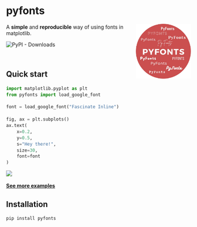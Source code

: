 # pyfonts

<img src="https://github.com/JosephBARBIERDARNAL/static/blob/main/python-libs/pyfonts/image.png?raw=true" alt="pyfonts logo" align="right" width="150px"/>

A **simple** and **reproducible** way of using fonts in matplotlib.

![PyPI - Downloads](https://img.shields.io/pypi/dm/pyfonts)

<br>

## Quick start

```py
import matplotlib.pyplot as plt
from pyfonts import load_google_font

font = load_google_font("Fascinate Inline")

fig, ax = plt.subplots()
ax.text(
    x=0.2,
    y=0.5,
    s="Hey there!",
    size=30,
    font=font
)
```

![](https://raw.githubusercontent.com/JosephBARBIERDARNAL/pyfonts/refs/heads/main/quickstart.png)

[**See more examples**](https://josephbarbierdarnal.github.io/pyfonts/reference/load_google_font#examples)

## Installation

```bash
pip install pyfonts
```

<br><br>

